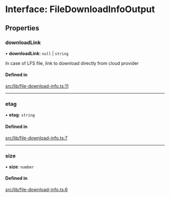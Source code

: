 # Interface: FileDownloadInfoOutput

## Properties

### downloadLink

• **downloadLink**: ``null`` \| `string`

In case of LFS file, link to download directly from cloud provider

#### Defined in

[src/lib/file-download-info.ts:11](https://github.com/huggingface/huggingface.js/blob/548425e/packages/hub/src/lib/file-download-info.ts#L11)

___

### etag

• **etag**: `string`

#### Defined in

[src/lib/file-download-info.ts:7](https://github.com/huggingface/huggingface.js/blob/548425e/packages/hub/src/lib/file-download-info.ts#L7)

___

### size

• **size**: `number`

#### Defined in

[src/lib/file-download-info.ts:6](https://github.com/huggingface/huggingface.js/blob/548425e/packages/hub/src/lib/file-download-info.ts#L6)
